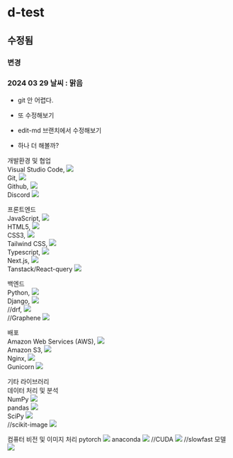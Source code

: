 # d-test
## 수정됨
### 변경
### 2024 03 29 날씨 : 맑음
- git 안 어렵다.

- 또 수정해보기
- edit-md 브랜치에서 수정해보기
- 하나 더 해볼까?
  

개발환경 및 협업<br>
Visual Studio Code, <img src="https://img.shields.io/badge/visualstudiocode-007ACC?style=for-the-badge&logo=visualstudiocode&logoColor=white"><br>
Git, <img src="https://img.shields.io/badge/git-F05032?style=for-the-badge&logo=git&logoColor=white"><br>
Github, <img src="https://img.shields.io/badge/github-181717?style=for-the-badge&logo=github&logoColor=white"><br>
Discord <img src="https://img.shields.io/badge/discord-5865F2?style=for-the-badge&logo=discord&logoColor=white"><br>

프론트엔드<br>
JavaScript, <img src="https://img.shields.io/badge/javascript-F7DF1E?style=for-the-badge&logo=javascript&logoColor=white"><br>
HTML5, <img src="https://img.shields.io/badge/html5-E34F26?style=for-the-badge&logo=html5&logoColor=white"><br>
CSS3, <img src="https://img.shields.io/badge/css3-1572B6?style=for-the-badge&logo=css3&logoColor=white"><br>
Tailwind CSS, <img src="https://img.shields.io/badge/tailwindcss-06B6D4?style=for-the-badge&logo=tailwindcss&logoColor=white"><br>
Typescript, <img src="https://img.shields.io/badge/typescript-3178C6?style=for-the-badge&logo=typescript&logoColor=white"><br>
Next.js, <img src="https://img.shields.io/badge/nextdotjs-000000?style=for-the-badge&logo=nextdotjs&logoColor=white"><br>
Tanstack/React-query <img src="https://img.shields.io/badge/reactquery-007ACC?style=for-the-badge&logo=reactquery&logoColor=white"><br>

백엔드<br>
Python, <img src="https://img.shields.io/badge/python-3776AB?style=for-the-badge&logo=python&logoColor=white"><br>
Django, <img src="https://img.shields.io/badge/django-092E20?style=for-the-badge&logo=django&logoColor=white"><br>
//drf, <img src="https://img.shields.io/badge/Visual Studio Code-007ACC?style=for-the-badge&logo=Visual Studio Code&logoColor=white"><br>
//Graphene <img src="https://img.shields.io/badge/Visual Studio Code-007ACC?style=for-the-badge&logo=Visual Studio Code&logoColor=white"><br>

배포<br>
Amazon Web Services (AWS), <img src="https://img.shields.io/badge/amazonaws-232F3E?style=for-the-badge&logo=amazonaws&logoColor=white"><br>
Amazon S3, <img src="https://img.shields.io/badge/amazons3-569A31?style=for-the-badge&logo=amazons3&logoColor=white"><br>
Nginx, <img src="https://img.shields.io/badge/nginx-009639?style=for-the-badge&logo=nginx&logoColor=white"><br>
Gunicorn <img src="https://img.shields.io/badge/gunicorn-499848?style=for-the-badge&logo=gunicorn&logoColor=white"><br>

기타 라이브러리 <br>
데이터 처리 및 분석<br>
NumPy <img src="https://img.shields.io/badge/numpy-013243?style=for-the-badge&logo=numpy&logoColor=white"><br>
pandas <img src="https://img.shields.io/badge/pandas-150458?style=for-the-badge&logo=pandas&logoColor=white"><br>
SciPy <img src="https://img.shields.io/badge/scipy-8CAAE6?style=for-the-badge&logo=scipy&logoColor=white"><br>
//scikit-image <img src="https://img.shields.io/badge/Visual Studio Code-007ACC?style=for-the-badge&logo=Visual Studio Code&logoColor=white"><br>

컴퓨터 비전 및 이미지 처리
pytorch <img src="https://img.shields.io/badge/pytorch-EE4C2C?style=for-the-badge&logo=pytorch&logoColor=white">
anaconda <img src="https://img.shields.io/badge/anaconda-44A833?style=for-the-badge&logo=anaconda&logoColor=white">
//CUDA <img src="https://img.shields.io/badge/Visual Studio Code-007ACC?style=for-the-badge&logo=Visual Studio Code&logoColor=white">
//slowfast 모델 <img src="https://img.shields.io/badge/Visual Studio Code-007ACC?style=for-the-badge&logo=Visual Studio Code&logoColor=white">
